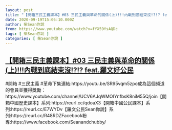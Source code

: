 ```yaml
---
layout: post
title: "【開箱三民主義課本】#03 三民主義與革命的關係(上)!!!內戰到底結束沒!?!? feat.羅文好公民"
date: 2020-09-19T15:05:10.000Z
author: 柴Sean你說
from: https://www.youtube.com/watch?v=fYX59YsAQDc
tags: [ 柴Sean你說 ]
categories: [ 柴Sean你說 ]
---
```

<!--1600527910000-->
[【開箱三民主義課本】#03 三民主義與革命的關係(上)!!!內戰到底結束沒!?!? feat.羅文好公民](https://www.youtube.com/watch?v=fYX59YsAQDc)
------

<div>
#開箱 #三民主義 #革命下集連結:https://youtu.be/SR95vqm5zpo成為這個頻道的會員並獲得獎勵：https://www.youtube.com/channel/UCV6AJqWMOIYnfbsK8niM55Q/join【開箱中國歷史課本】系列:https://reurl.cc/qdoaX3【開箱中國公民課本】系列:https://reurl.cc/E7WYDv【羅文公民Sean你說】系列:https://reurl.cc/R48RDZFacebook粉專:https://www.facebook.com/Seanandchubby/
</div>
